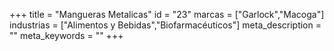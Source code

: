 +++
title = "Mangueras Metalicas"
id = "23"
marcas = ["Garlock","Macoga"]
industrias = ["Alimentos y Bebidas","Biofarmacéuticos"]
meta_description = ""
meta_keywords = ""
+++
